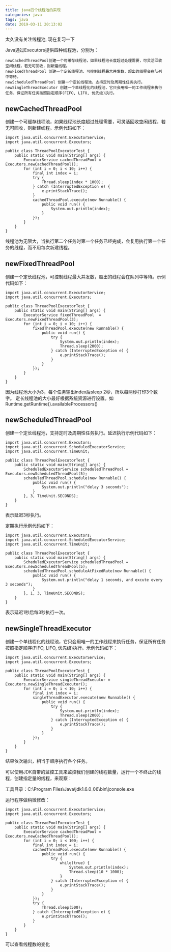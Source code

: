 ```yaml
---
title: java四个线程池的实现
categories: java
tags: java
date: 2019-03-11 20:13:02
---
```


太久没有关注线程池, 现在复习一下

Java通过Executors提供四种线程池，分别为：
```
newCachedThreadPool创建一个可缓存线程池，如果线程池长度超过处理需要，可灵活回收空闲线程，若无可回收，则新建线程。
newFixedThreadPool 创建一个定长线程池，可控制线程最大并发数，超出的线程会在队列中等待。
newScheduledThreadPool 创建一个定长线程池，支持定时及周期性任务执行。
newSingleThreadExecutor 创建一个单线程化的线程池，它只会用唯一的工作线程来执行任务，保证所有任务按照指定顺序(FIFO, LIFO, 优先级)执行。
```

newCachedThreadPool
------------------

创建一个可缓存线程池，如果线程池长度超过处理需要，可灵活回收空闲线程，若无可回收，则新建线程。示例代码如下：
``` 
import java.util.concurrent.ExecutorService;  
import java.util.concurrent.Executors;

public class ThreadPoolExecutorTest {  
    public static void main(String[] args) {  
        ExecutorService cachedThreadPool = Executors.newCachedThreadPool();  
        for (int i = 0; i < 10; i++) {  
            final int index = i;  
            try {  
                Thread.sleep(index * 1000);  
            } catch (InterruptedException e) {  
                e.printStackTrace();  
            }  
            cachedThreadPool.execute(new Runnable() {  
                public void run() {  
                    System.out.println(index);  
                }  
            });  
        }  
    }  
}
```
线程池为无限大，当执行第二个任务时第一个任务已经完成，会复用执行第一个任务的线程，而不用每次新建线程。

newFixedThreadPool
---------------

创建一个定长线程池，可控制线程最大并发数，超出的线程会在队列中等待。示例代码如下：
```
import java.util.concurrent.ExecutorService;  
import java.util.concurrent.Executors;

public class ThreadPoolExecutorTest {  
    public static void main(String[] args) {  
        ExecutorService fixedThreadPool  = Executors.newFixedThreadPool(3);  
        for (int i = 0; i < 10; i++) {  
            fixedThreadPool.execute(new Runnable() {  
                public void run() {  
                    try {  
                        System.out.println(index);  
                        Thread.sleep(2000);  
                    } catch (InterruptedException e) {  
                        e.printStackTrace();  
                    }  
                }  
            });  
        }  
    }  
}
```
因为线程池大小为3，每个任务输出index后sleep 2秒，所以每两秒打印3个数字。
定长线程池的大小最好根据系统资源进行设置。如Runtime.getRuntime().availableProcessors()

newScheduledThreadPool
--------------------

创建一个定长线程池，支持定时及周期性任务执行。延迟执行示例代码如下：
```
import java.util.concurrent.Executors;  
import java.util.concurrent.ScheduledExecutorService;  
import java.util.concurrent.TimeUnit;  

public class ThreadPoolExecutorTest {  
    public static void main(String[] args) {  
        ScheduledExecutorService scheduledThreadPool = Executors.newScheduledThreadPool(5);  
        scheduledThreadPool.schedule(new Runnable() {  
            public void run() {  
                System.out.println("delay 3 seconds");  
            }  
        }, 3, TimeUnit.SECONDS);  
    }  
}  
```
表示延迟3秒执行。

定期执行示例代码如下：
```
import java.util.concurrent.Executors;  
import java.util.concurrent.ScheduledExecutorService;  
import java.util.concurrent.TimeUnit;  

public class ThreadPoolExecutorTest {  
    public static void main(String[] args) {  
        ScheduledExecutorService scheduledThreadPool = Executors.newScheduledThreadPool(5);  
        scheduledThreadPool.scheduleAtFixedRate(new Runnable() {  
            public void run() {  
                System.out.println("delay 1 seconds, and excute every 3 seconds");  
            }  
        }, 1, 3, TimeUnit.SECONDS);  
    }  
}  
```
表示延迟1秒后每3秒执行一次。

newSingleThreadExecutor
----------------------
创建一个单线程化的线程池，它只会用唯一的工作线程来执行任务，保证所有任务按照指定顺序(FIFO, LIFO, 优先级)执行。示例代码如下：
```
import java.util.concurrent.ExecutorService;  
import java.util.concurrent.Executors;  

public class ThreadPoolExecutorTest {  
    public static void main(String[] args) {  
        ExecutorService singleThreadExecutor = Executors.newSingleThreadExecutor();
        for (int i = 0; i < 10; i++) {  
            final int index = i;  
            singleThreadExecutor.execute(new Runnable() {  
                public void run() {  
                    try {  
                        System.out.println(index);  
                        Thread.sleep(2000);  
                    } catch (InterruptedException e) {  
                        e.printStackTrace();  
                    }  
                }  
            });  
        }  
    }  
}  
```
结果依次输出，相当于顺序执行各个任务。


可以使用JDK自带的监控工具来监控我们创建的线程数量，运行一个不终止的线程，创建指定量的线程，来观察：

工具目录：C:\Program Files\Java\jdk1.6.0_06\bin\jconsole.exe

运行程序做稍微修改：
```
import java.util.concurrent.ExecutorService;  
import java.util.concurrent.Executors;  

public class ThreadPoolExecutorTest {  
    public static void main(String[] args) {  
        ExecutorService cachedThreadPool = Executors.newCachedThreadPool();  
        for (int i = 0; i < 100; i++) {  
            final int index = i;  
            cachedThreadPool.execute(new Runnable() {  
                public void run() {  
                    try {  
                        while(true) {  
                            System.out.println(index);  
                            Thread.sleep(10 * 1000);  
                        }  
                    } catch (InterruptedException e) {  
                        e.printStackTrace();  
                    }  
                }  
            });  
            try {  
                Thread.sleep(500);  
            } catch (InterruptedException e) {  
                e.printStackTrace();  
            }  
        }  
    }  
} 
```
可以查看线程数的变化
